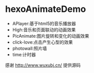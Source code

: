 # hexoAnimateDemo
* APlayer:基于html5的音乐播放器
* High:音乐和页面联动的动画效果
* PicAnimate:图片旋转和变化的动画效果
* click-love:点击产生心型的效果
* photowall:照片墙
* time:计时器

感谢 http://www.wuxubj.cn/ 提供源码
